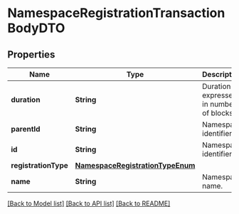 # NamespaceRegistrationTransactionBodyDTO

## Properties
Name | Type | Description | Notes
------------ | ------------- | ------------- | -------------
**duration** | **String** | Duration expressed in number of blocks. | [optional] 
**parentId** | **String** | Namespace identifier. | [optional] 
**id** | **String** | Namespace identifier. | 
**registrationType** | [**NamespaceRegistrationTypeEnum**](NamespaceRegistrationTypeEnum.md) |  | 
**name** | **String** | Namespace name. | 

[[Back to Model list]](../README.md#documentation-for-models) [[Back to API list]](../README.md#documentation-for-api-endpoints) [[Back to README]](../README.md)


